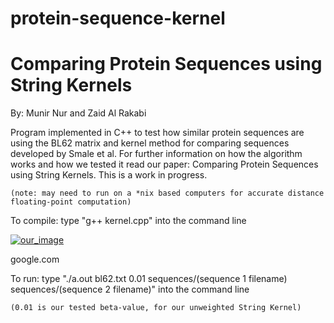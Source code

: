 # protein-sequence-kernel

# Comparing Protein Sequences using String Kernels 

By: Munir Nur and Zaid Al Rakabi

Program implemented in C++ to test how similar protein sequences are using the BL62 matrix and kernel method for comparing sequences developed by Smale et al. For further information on how the algorithm works and how we tested it read our paper: Comparing Protein Sequences using String Kernels. This is a work in progress.

	(note: may need to run on a *nix based computers for accurate distance floating-point computation)

To compile:
	type "g++ kernel.cpp" into the command line

   [![our_image](https://i.ibb.co/qNbkMWd/pic1-contra.png)](https://ibb.co/D935D8t)

google.com
    


To run:
	type "./a.out bl62.txt 0.01 sequences/(sequence 1 filename) sequences/(sequence 2 filename)" into the command line
	
	(0.01 is our tested beta-value, for our unweighted String Kernel)

